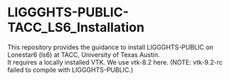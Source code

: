 # LIGGGHTS-PUBLIC-TACC_LS6_Installation
This repository provides the guidance to install LIGGGHTS-PUBLIC on Lonestar6 (ls6) at TACC, University of Texas Austin. <br/>
It requires a locally installed VTK. We use vtk-8.2 here. (NOTE: vtk-9.2-rc failed to compile with LIGGGHTS-PUBLIC.) <br/>
